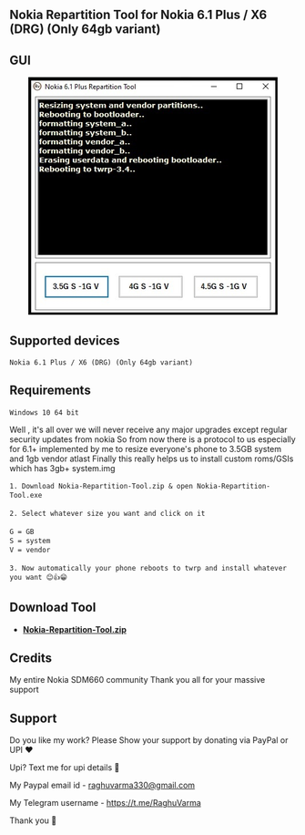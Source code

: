 ## Nokia Repartition Tool for Nokia 6.1 Plus / X6 (DRG) (Only 64gb variant)


## GUI

<p align="center">
<img src="https://github.com/RaghuVarma331/Nokia-Repartition-Tool/raw/master/demo/image.jpg" > 
</p>


## Supported devices

    Nokia 6.1 Plus / X6 (DRG) (Only 64gb variant)
 
    

## Requirements
    Windows 10 64 bit

Well , it's all over we will never receive any major upgrades except regular security updates from nokia So from now there is a protocol to us especially for 6.1+ implemented by me to resize everyone's phone to 3.5GB system and 1gb vendor atlast Finally this really helps us to install  custom roms/GSIs which has 3gb+ system.img  


    1. Download Nokia-Repartition-Tool.zip & open Nokia-Repartition-Tool.exe

    2. Select whatever size you want and click on it

    G = GB
    S = system
    V = vendor

    3. Now automatically your phone reboots to twrp and install whatever you want 😊👍😁 

## Download Tool

* [**Nokia-Repartition-Tool.zip**](https://sourceforge.net/projects/drg-sprout/files/Nokia-Repartition-Tool)


## Credits 

  My entire Nokia SDM660 community Thank you all for your massive support


## Support
 
   Do you like my work? Please Show your support by donating via PayPal or UPI ❤️

   Upi? Text me for upi details 🙂

   My Paypal email id - raghuvarma330@gmail.com

   My Telegram username - https://t.me/RaghuVarma

   Thank you 🙂



